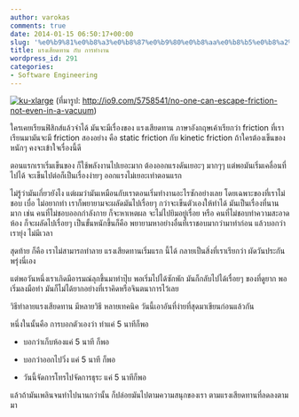 ```yaml
---
author: varokas
comments: true
date: 2014-01-15 06:50:17+00:00
slug: '%e0%b9%81%e0%b8%a3%e0%b8%87%e0%b9%80%e0%b8%aa%e0%b8%b5%e0%b8%a2%e0%b8%94%e0%b8%97%e0%b8%b2%e0%b8%99-%e0%b8%81%e0%b8%b1%e0%b8%9a-%e0%b8%81%e0%b8%b2%e0%b8%a3%e0%b8%97%e0%b8%b3%e0%b8%87%e0%b8%b2%e0%b8%99'
title: แรงเสียดทาน กับ การทำงาน
wordpress_id: 291
categories:
- Software Engineering
---
```


[![ku-xlarge](/images/2014/01/ku-xlarge1.jpg)](/images/2014/01/ku-xlarge1.jpg)
(ที่มารูป: http://io9.com/5758541/no-one-can-escape-friction-not-even-in-a-vacuum)


ใครเคยเรียนฟิสิกส์แล้วจำได้ มันจะมีเรื่องของ แรงเสียดทาน ภาษาอังกฤษเค้าเรียกว่า friction ที่เราเรียนมามันจะมี friction สองอย่าง คือ static friction กับ kinetic friction ถ้าใครต้องเข็นของหนักๆ คงจะเข้าใจเรื่องนี้ดี

ตอนแรกเราเริ่มเข็นของ ก็ใช้พลังงานไปเยอะมาก ต้องออกแรงดันเยอะๆ มากๆๆ แต่พอมันเริ่มเคลื่อนที่ไปได้ จะเข็นไปต่อก็เป็นเรื่องง่ายๆ ออกแรงไม่เยอะเท่าตอนแรก

ไม่รู้ว่ามันเกี่ยวยังไง แต่ผมว่ามันเหมือนกับเราตอนเริ่มทำงานอะไรซักอย่างเลย โดยเฉพาะของที่เราไม่ชอบ เบื่อ ไม่อยากทำ เราก็พยายามจะผลัดมันไปเรื่อยๆ กว่าจะเข็นตัวเองให้ทำได้ มันเป็นเรื่องที่นานมาก เช่น คนที่ไม่ชอบออกกำลังกาย ก็จะหาเหตผล จะไม่ไปยิมอยู่เรื่อย หรือ คนที่ไม่ชอบทำความสะอาดห้อง ก็จะผลัดไปเรื่อยๆ เป็นขั้นหนักขึ้นก็คือ พยายามหาอย่างอื่นที่เราชอบมากว่ามาทำก่อน แล้วบอกว่าเรายุ่ง ไม่มีเวลา

สุดท้าย ก็คือ เราไม่สามารถทำลาย แรงเสียดทานเริ่มแรก นี้ได้ กลายเป็นสิ่งที่เราเรียกว่า ผัดวันประกันพรุ่งนี่เอง

แต่พอวันหนึ่งเราเกิดมีอารมณ์ลุกขึ้นมาทำปุ๊บ พอเริ่มไปได้ซักพัก มันก็กลับไปได้เรื่อยๆ ของที่ดูยาก พอเริ่มลงมือทำ มันก็ไม่ได้ยากอย่างที่เราคิดหรือจินตนาการไว้เลย

วิธีทำลายแรงเสียดทาน มีหลายวิธี หลายเทคนิค วันนี้เอาอันที่ง่ายที่สุดมาเขียนก่อนแล้วกัน

หนึ่งในนั้นคือ การบอกตัวเองว่า ทำแค่ 5 นาทีก็พอ



	
  * บอกว่าเก็บห้องแค่ 5 นาที ก็พอ

	
  * บอกว่าออกไปวิ่ง แค่ 5 นาที ก็พอ

	
  * วันนี้จัดการโทรไปจัดการธุระ แค่ 5 นาทีก็พอ


แล้วถ้ามันเพลินจนทำไปนานกว่านั้น ก็ปล่อยมันไปตามความสนุกของเรา ตามแรงเสียดทานที่ลดลงตามมา
